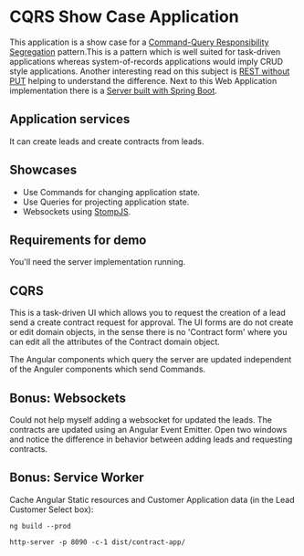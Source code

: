 # CQRS Show Case Application
This application is a show case for a [Command-Query Responsibility Segregation](https://martinfowler.com/bliki/CQRS.html) pattern.This is a pattern which is well suited for task-driven applications whereas system-of-records applications would imply CRUD style applications. Another interesting read on this subject is [REST without PUT](https://www.thoughtworks.com/insights/blog/rest-api-design-resource-modeling) helping to understand the difference. Next to this Web Application implementation there is a [Server built with Spring Boot](https://github.com/OpenCircleEndy/cqrs).
## Application services
It can create leads and create contracts from leads.
## Showcases
- Use Commands for changing application state. 
- Use Queries for projecting application state.
- Websockets using [StompJS](https://www.npmjs.com/package/@stomp/stompjs).
## Requirements for demo
You'll need the server implementation running.
## CQRS
This is a task-driven UI which allows you to request the creation of a lead send a create contract request for approval. The UI forms are do not create or edit domain objects, in the sense there is no 'Contract form' where you can edit all the attributes of the Contract domain object.

The Angular components which query the server are updated independent of the Anguler components which send Commands.
## Bonus: Websockets
Could not help myself adding a websocket for updated the leads. The contracts are updated using an Angular Event Emitter. Open two windows and notice the difference in behavior between adding leads and requesting contracts. 
## Bonus: Service Worker
Cache Angular Static resources and Customer Application data (in the Lead Customer Select box):

`ng build --prod`

`http-server -p 8090 -c-1 dist/contract-app/`

